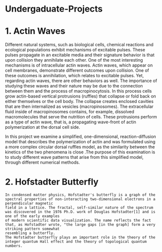 # Undergaduate-Projects
# 1. Actin Waves
  Different natural systems, such as biological cells, chemical reactions and ecological populations exhibit mechanisms of
  excitable pulses. These pulses propagate in an excitable media and their signature behavior is that upon collision they
  annihilate each other. One of the most interesting mechanisms is of intracellular actin waves. Actin waves, which
  appear on cell membranes, demonstrate different outcomes upon collision. One of these outcomes is annihilation,
  which relates to excitable pulses. Yet, regarding actin waves, there are other behaviors as well. The importance of studying these waves and their nature may be due to 
  the connection between them and the process of macropinocytosis. In this process cells grow actin-based vertical protrusions (ruffles)
  that collapse or fold back on either themselves or the cell body. The collapse creates enclosed cavities that are then
  internalized as vesicles (macropinosomes). The extracellular fluid inside of macropinosomes contains, for example,
  dissolved macromolecules that serve the nutrition of cells. These protrusions perform as a type of actin wave, that is,
  a propagating wave-front of actin polymerization at the dorsal cell side.
  
  In this project we examine a simplified, one-dimensional, reaction-diffusion model that describes the polymerization
  of actin and was formulated using a more complex circular dorsal ruffles model, as the similarity between the
  kinetics of the two phenomena is close .The purpose of this examination is to study different wave patterns that arise
  from this simplified model, through different numerical methods.
  
  # 2. Hofstadter Butterfly
    In condensed matter physics, Hofstadter's butterfly is a graph of the spectral properties of non-interacting two-dimensional electrons in a perpendicular magnetic 
    field in a lattice. The fractal, self-similar nature of the spectrum was discovered in the 1976 Ph.D. work of Douglas Hofstadter[1] and is one of the early examples 
    of modern scientific data visualization. The name reflects the fact that, as Hofstadter wrote, "the large gaps [in the graph] form a very striking pattern somewhat 
    resembling a butterfly.
    The Hofstadter butterfly plays an important role in the theory of the integer quantum Hall effect and the theory of topological quantum numbers.
